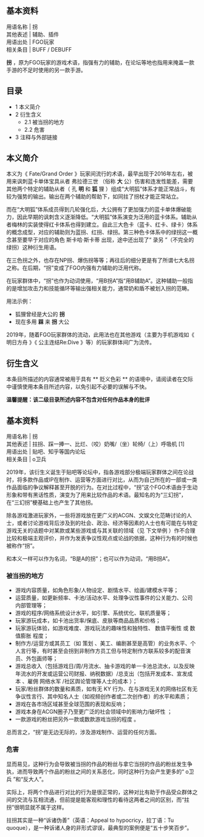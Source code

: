 **基本资料**  
---  
用语名称  |  拐   
其他表述  |  辅助、插件   
用语出处  |  FGO玩家   
相关条目  |  BUFF  /  DEBUFF   
  
**拐** ，原为FGO玩家的游戏术语，指强有力的辅助，在论坛等地也指用来掩盖一款手游的不足时使用的另一款手游。

##  目录

  * 1  本义简介 
  * 2  衍生含义 
    * 2.1  被当拐的地方 
    * 2.2  危害 
  * 3  注释与外部链接 

##  本义简介

本义为《  Fate/Grand Order  》玩家间流行的术语，最早出现于2016年左右，被用来讽刺蓝卡单体宝具从者  弗拉德三世  （俗称 **大**
公）伤害和连发性能差，需要其他两个特定的辅助从者（  孔 **明** 和  **狐** 狸
）组成“大明狐”体系才能正常战斗，有较为强势的输出。输出在两个辅助的帮助下，如同拄了拐杖才能正常站立。

而在“大明狐”体系成员得到几轮强化后，大公拥有了更加强力的蓝卡单体爆破能力，因此早期的讽刺含义逐渐降低。“大明狐”体系演变为泛用的蓝卡体系。辅助从者梅林的实装使得红卡体系也得到建立。自此三大色卡（蓝卡、红卡、绿卡）体系的概念成型，对应的辅助则为蓝拐、红拐、绿拐。第三种色卡体系中的绿拐这一概念甚至要早于对应的角色
斯卡哈·斯卡蒂  出现，途中还出现了“  录另  ”（不完全的绿拐）这种衍生用语。

在三色拐之外，也存在NP拐、爆伤拐等等；再往后的细分更是有了所谓七大名拐之称。在后期，“拐”变成了FGO内强有力辅助的泛用代称。

在玩家群体中，“拐”也作为动词使用，“用B拐A”指“用B辅助A”。这种辅助一般指的是增加攻击力和技能循环等输出强相关能力，通常奶和盾不被划入拐的范畴。

用法示例：

  * 狐狸曾经是大公的 **拐**
  * 现在多用  **槑** 来 **拐** 大公 

2019年，随着FGO玩家群体的流动，此用法也在其他游戏（主要为手机游戏如《  明日方舟  》《  公主连结Re:Dive  》等）的玩家群体间广为流传。

##  衍生含义

本条目所描述的内容通常被用于具有 ** 贬义色彩  ** 的语境中，请阅读者在交际中谨慎使用本条目所述内容，以免引起不必要的误解与不快。

**温馨提醒：该二级目录所述内容不包含对任何作品本身的批评**

**基本资料**  
---  
用语名称  |  拐   
其他表述  |  拄拐、踩一捧一、比烂、（咬）奶嘴/（坐）轮椅/（上）呼吸机  [1]   
用语出处  |  贴吧、知乎等国内论坛   
相关条目  |  o卫兵   
  
2019年，该衍生义诞生于贴吧等论坛中，指各游戏部分极端玩家群体之间在论战时，将多款作品或IP在制作、运营等方面进行对比，从而为自己所在的一部或一类作品面临的争议解释甚至开脱的行为。在对比过程中，“拐”这个FGO术语由于生动形象和带有黑话性质，演变为了用来比较作品的术语。最知名的为“三幻拐”，在“三幻拐”梗基础上也产生了其他拐。

除各游戏激进玩家外，一些将游戏放在更广义的ACGN、文娱文化范畴讨论的人士，或者讨论游戏背后涉及到的社会、政治、经济等因素的人士也有可能在与特定游戏无关的话题中对某款或某些游戏或与其关联的领域（见
下文举例  ）作不合理比较和极端主观评价，并作为发表争议性观点或论战的依据，这种行为有的时候也被称作“拐”。

和本义一样可以作为名词，“B是A的拐”；也可以作为动词，“用B拐A”。

###  被当拐的地方

  * 游戏内容质量，如角色形象/人物设定、剧情水平、绘画/建模水平等； 
  * 运营质量，如更新频率、卡池/活动水平、处理争议性事件的公关能力、公司内部管理等； 
  * 游戏的程序/网络系统设计水平，如引擎、系统优化、联机质量等； 
  * 玩家游玩成本，如卡池出货率/保底、皮肤等商品品质和价格； 
  * 玩家游玩体验，如游戏难度、游戏玩法的趣味性和独特性、  数值平衡性  或  数值膨胀  程度； 
  * 制作方/运营方或其员工（如  策划  、美工、编剧甚至是高管）的业务水平、个人言行等，有时甚至会拐到非制作方员工但与特定制作方联系较多的配音演员、外包画师等； 
  * 游戏总收入（包括游戏日/周/月流水、抽卡游戏的单一卡池总流水，以及反映年流水的开发或运营公司财报、纳税数据）/总支出（包括开发成本、宣发成本  、雇佣  网络水军  /社区舆论管理等人士的成本  ）； 
  * 玩家/粉丝群体的数量和素质，如有无  KY  行为、在与游戏无关的网络社区有无争议性言行、其中知名人士（如视频创作者或二次创作者）的水平和素质； 
  * 游戏在各市场区域甚至全球范围的表现和反响； 
  * 游戏本身在ACGN圈子乃至更广泛的社会领域中的影响力/破坏性  ； 
  * 一款游戏的粉丝把另外一款或数款游戏当拐的程度  。 

总而言之，“拐”是无边无际的，涉及游戏制作、运营的任何方面。

###  危害

显而易见，这种行为会导致被当拐的作品的粉丝与拿它当拐的作品的粉丝发生争执，进而导致两个作品的粉丝之间的关系恶化，同时这种行为会产生更多的“  o卫兵
”和“反大人”。

实际上，将两个作品进行对比的行为是很正常的，这种对比有助于作品受众群体之间的交流与互相流通，但前提是能客观和理性的看待这两者之间的区别，而“拄拐”很明显就不属于这样。

拄拐其实是一种“诉诸伪善”（英语：Appeal to hypocricy，拉丁语：Tu
quoque），是一种诉诸人身的非形式谬误，最典型的案例便是“五十步笑百步”。